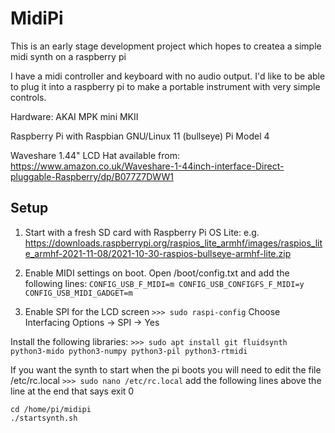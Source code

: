 # MidiPi
This is an early stage development project which hopes to createa a simple midi synth on a raspberry pi

I have a midi controller and keyboard with no audio output. I'd like to be able to plug it into a raspberry pi to make a portable instrument with very simple controls.

Hardware:
AKAI MPK mini MKII

Raspberry Pi with Raspbian GNU/Linux 11 (bullseye)
Pi Model 4 

Waveshare 1.44" LCD Hat available from: https://www.amazon.co.uk/Waveshare-1-44inch-interface-Direct-pluggable-Raspberry/dp/B077Z7DWW1

## Setup
1) Start with a fresh SD card with Raspberry Pi OS Lite: e.g. https://downloads.raspberrypi.org/raspios_lite_armhf/images/raspios_lite_armhf-2021-11-08/2021-10-30-raspios-bullseye-armhf-lite.zip

2) Enable MIDI settings on boot. Open /boot/config.txt and add the following lines:
    `CONFIG_USB_F_MIDI=m
    CONFIG_USB_CONFIGFS_F_MIDI=y
    CONFIG_USB_MIDI_GADGET=m`

3) Enable SPI for the LCD screen
    `>>> sudo raspi-config`
Choose Interfacing Options -> SPI -> Yes

Install the following libraries:
    `>>> sudo apt install git fluidsynth python3-mido python3-numpy python3-pil python3-rtmidi`

If you want the synth to start when the pi boots you will need to edit the file /etc/rc.local
    `>>> sudo nano /etc/rc.local`
    add the following lines above the line at the end that says exit 0
    
    cd /home/pi/midipi
    ./startsynth.sh
    
